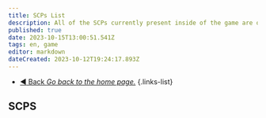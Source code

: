 ```yaml
---
title: SCPs List
description: All of the SCPs currently present inside of the game are on this page.
published: true
date: 2023-10-15T13:00:51.541Z
tags: en, game
editor: markdown
dateCreated: 2023-10-12T19:24:17.893Z
---
```


- [:arrow_backward: Back *Go back to the home page.*](/en/home)
{.links-list}
## SCPS